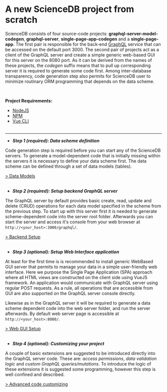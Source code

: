 # A new ScienceDB project from scratch

ScienceDB consists of four source-code projects: __graphql-server-model-codegen__, __graphql-server__, __single-page-app-codegen__ and a __single-page-app__. The first pair is responsible for the back-end [GraphQL](https://graphql.org/learn/) service that can be accessed on the default port 3000. The second pair of projects act as a client of the GraphQL server and create a simple generic web-based GUI for this server on the 8080 port. As it can be derived from the names of these projects, the *codegen* suffix means that to pull up corresponding server it is required to generate some code first. Among inter-database transparency, code generation step also permits for ScienceDB user to minimize routinary ORM programming that depends on the data scheme.

 <br/>
 
 __Project Requirements:__
 * [NodeJS](https://nodejs.org/en/)
 * [NPM](https://www.npmjs.com/get-npm)
 * [Vue CLI](https://cli.vuejs.org/)
 <br/><br/>

* * *
* _**Step 1 (required): Data scheme definition**_

Code generation step is required before you can start any of the ScienceDB servers. To generate a model-dependent code that is initially missing within the servers it is necessary to define your data scheme first. The data scheme can be defined through a set of data models (tables). 
 <br/>
 
 [ > Data Models](dataModels.md)
<br/><br/>
* _**Step 2 (required): Setup backend GraphQL server**_

The GraphQL server by default provides basic create, read, update and delete (CRUD) operations for each data model specified in the scheme from the previous step. To start up with this server first it is needed to generate scheme-dependent code into the server root folder. Afterwards you can start the server and access it's console from your web browser at `http://<your_host>:3000/graphql/`. 
<br/>

[ > Backend Setup](backendSetUp.md)
<br/><br/>
* _**Step 3 (optional): Setup Web Interface application**_

At least for the first time is is recommended to install generic WebBased GUI server that permits to manage your data in a simple user-friendly web interface. Here we purpose the Single Page Application (SPA) approach where all HTML views are constructed on the client side using VueJS framework. An application would communicate with GraphQL server using regular POST requests. As a rule, all operations that are accessible from GUI are also supported on the GraphQL server console directly.

Likewise as in the GraphQL server it will be required to generate a data scheme dependent code into the web server folder, and run the server afterwards. By default web server page is accessible at `http://<your_host>:8080/`. 
<br/>

[ > Web GUI Setup](guiSetUp.md)
<br/><br/>
* _**Step 4 (optional): Customizing your project**_ 

 A couple of basic extensions are suggested to be introduced directly into the GraphQL server code. These are: *access permissions*, *data validation logic* and *custom GraphQL queries/mutations*. To introduce the logic of these extensions it is suggested some programming, however this step is well confined and described.
 <br/>
 
 [ > Advanced code customizing](projectCustomizing.md)



